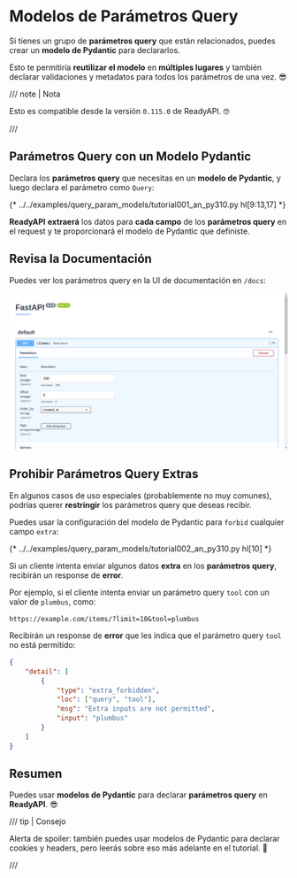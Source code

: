 # Modelos de Parámetros Query

Si tienes un grupo de **parámetros query** que están relacionados, puedes crear un **modelo de Pydantic** para declararlos.

Esto te permitiría **reutilizar el modelo** en **múltiples lugares** y también declarar validaciones y metadatos para todos los parámetros de una vez. 😎

/// note | Nota

Esto es compatible desde la versión `0.115.0` de ReadyAPI. 🤓

///

## Parámetros Query con un Modelo Pydantic

Declara los **parámetros query** que necesitas en un **modelo de Pydantic**, y luego declara el parámetro como `Query`:

{* ../../examples/query_param_models/tutorial001_an_py310.py hl[9:13,17] *}

**ReadyAPI** **extraerá** los datos para **cada campo** de los **parámetros query** en el request y te proporcionará el modelo de Pydantic que definiste.

## Revisa la Documentación

Puedes ver los parámetros query en la UI de documentación en `/docs`:

<div class="screenshot">
<img src="/img/tutorial/query-param-models/image01.png">
</div>

## Prohibir Parámetros Query Extras

En algunos casos de uso especiales (probablemente no muy comunes), podrías querer **restringir** los parámetros query que deseas recibir.

Puedes usar la configuración del modelo de Pydantic para `forbid` cualquier campo `extra`:

{* ../../examples/query_param_models/tutorial002_an_py310.py hl[10] *}

Si un cliente intenta enviar algunos datos **extra** en los **parámetros query**, recibirán un response de **error**.

Por ejemplo, si el cliente intenta enviar un parámetro query `tool` con un valor de `plumbus`, como:

```http
https://example.com/items/?limit=10&tool=plumbus
```

Recibirán un response de **error** que les indica que el parámetro query `tool` no está permitido:

```json
{
    "detail": [
        {
            "type": "extra_forbidden",
            "loc": ["query", "tool"],
            "msg": "Extra inputs are not permitted",
            "input": "plumbus"
        }
    ]
}
```

## Resumen

Puedes usar **modelos de Pydantic** para declarar **parámetros query** en **ReadyAPI**. 😎

/// tip | Consejo

Alerta de spoiler: también puedes usar modelos de Pydantic para declarar cookies y headers, pero leerás sobre eso más adelante en el tutorial. 🤫

///
